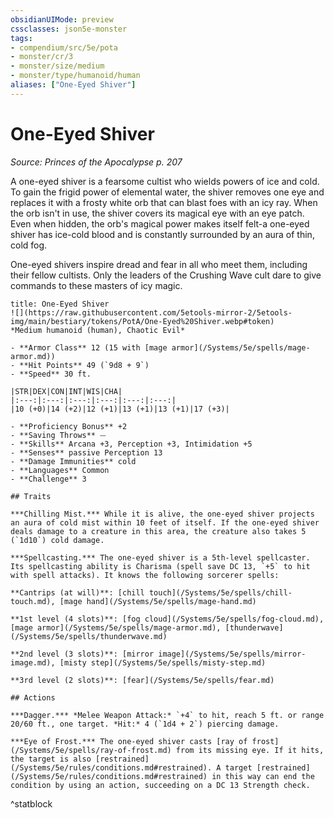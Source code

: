 ```yaml
---
obsidianUIMode: preview
cssclasses: json5e-monster
tags:
- compendium/src/5e/pota
- monster/cr/3
- monster/size/medium
- monster/type/humanoid/human
aliases: ["One-Eyed Shiver"]
---
```

# One-Eyed Shiver
*Source: Princes of the Apocalypse p. 207*  

A one-eyed shiver is a fearsome cultist who wields powers of ice and cold. To gain the frigid power of elemental water, the shiver removes one eye and replaces it with a frosty white orb that can blast foes with an icy ray. When the orb isn't in use, the shiver covers its magical eye with an eye patch. Even when hidden, the orb's magical power makes itself felt-a one-eyed shiver has ice-cold blood and is constantly surrounded by an aura of thin, cold fog.

One-eyed shivers inspire dread and fear in all who meet them, including their fellow cultists. Only the leaders of the Crushing Wave cult dare to give commands to these masters of icy magic.

```ad-statblock
title: One-Eyed Shiver
![](https://raw.githubusercontent.com/5etools-mirror-2/5etools-img/main/bestiary/tokens/PotA/One-Eyed%20Shiver.webp#token)
*Medium humanoid (human), Chaotic Evil*

- **Armor Class** 12 (15 with [mage armor](/Systems/5e/spells/mage-armor.md))
- **Hit Points** 49 (`9d8 + 9`)
- **Speed** 30 ft.

|STR|DEX|CON|INT|WIS|CHA|
|:---:|:---:|:---:|:---:|:---:|:---:|
|10 (+0)|14 (+2)|12 (+1)|13 (+1)|13 (+1)|17 (+3)|

- **Proficiency Bonus** +2
- **Saving Throws** ⏤
- **Skills** Arcana +3, Perception +3, Intimidation +5
- **Senses** passive Perception 13
- **Damage Immunities** cold
- **Languages** Common
- **Challenge** 3

## Traits

***Chilling Mist.*** While it is alive, the one-eyed shiver projects an aura of cold mist within 10 feet of itself. If the one-eyed shiver deals damage to a creature in this area, the creature also takes 5 (`1d10`) cold damage.

***Spellcasting.*** The one-eyed shiver is a 5th-level spellcaster. Its spellcasting ability is Charisma (spell save DC 13, `+5` to hit with spell attacks). It knows the following sorcerer spells:

**Cantrips (at will)**: [chill touch](/Systems/5e/spells/chill-touch.md), [mage hand](/Systems/5e/spells/mage-hand.md)

**1st level (4 slots)**: [fog cloud](/Systems/5e/spells/fog-cloud.md), [mage armor](/Systems/5e/spells/mage-armor.md), [thunderwave](/Systems/5e/spells/thunderwave.md)

**2nd level (3 slots)**: [mirror image](/Systems/5e/spells/mirror-image.md), [misty step](/Systems/5e/spells/misty-step.md)

**3rd level (2 slots)**: [fear](/Systems/5e/spells/fear.md)

## Actions

***Dagger.*** *Melee Weapon Attack:* `+4` to hit, reach 5 ft. or range 20/60 ft., one target. *Hit:* 4 (`1d4 + 2`) piercing damage.

***Eye of Frost.*** The one-eyed shiver casts [ray of frost](/Systems/5e/spells/ray-of-frost.md) from its missing eye. If it hits, the target is also [restrained](/Systems/5e/rules/conditions.md#restrained). A target [restrained](/Systems/5e/rules/conditions.md#restrained) in this way can end the condition by using an action, succeeding on a DC 13 Strength check.
```
^statblock